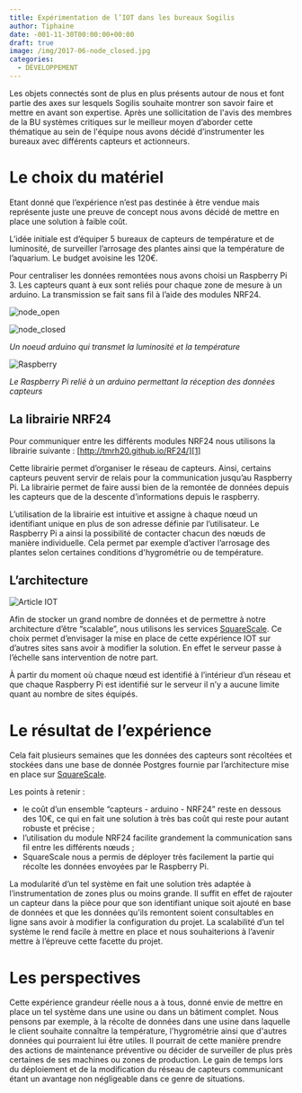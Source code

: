 ```yaml
---
title: Expérimentation de l’IOT dans les bureaux Sogilis
author: Tiphaine
date: -001-11-30T00:00:00+00:00
draft: true
image: /img/2017-06-node_closed.jpg
categories:
  - DÉVELOPPEMENT
---
```


Les objets connectés sont de plus en plus présents autour de nous et font partie des axes sur lesquels Sogilis souhaite montrer son savoir faire et mettre en avant son expertise. Après une sollicitation de l'avis des membres de la BU systèmes critiques sur le meilleur moyen d’aborder cette thématique au sein de l'équipe nous avons décidé d’instrumenter les bureaux avec différents capteurs et actionneurs.

# Le choix du matériel

Etant donné que l’expérience n’est pas destinée à être vendue mais représente juste une preuve de concept nous avons décidé de mettre en place une solution à faible coût.

L’idée initiale est d’équiper 5 bureaux de capteurs de température et de luminosité, de surveiller l’arrosage des plantes ainsi que la température de l’aquarium. Le budget avoisine les 120€.

Pour centraliser les données remontées nous avons choisi un Raspberry Pi 3. Les capteurs quant à eux sont reliés pour chaque zone de mesure à un arduino. La transmission se fait sans fil à l’aide des modules NRF24.

![node_open](/img/2017-06-node_open-217x300.jpg)

![node_closed](/img/2017-06-node_closed-300x200.jpg)

_Un noeud arduino qui transmet la luminosité et la température_

![Raspberry](/img/2017-06-Raspberry-300x159.jpg)

_Le Raspberry Pi relié à un arduino permettant la réception des données capteurs_

## La librairie NRF24

Pour communiquer entre les différents modules NRF24 nous utilisons la librairie suivante : [http://tmrh20.github.io/RF24/][1]

Cette librairie permet d’organiser le réseau de capteurs. Ainsi, certains capteurs peuvent servir de relais pour la communication jusqu’au Raspberry Pi. La librairie permet de faire aussi bien de la remontée de données depuis les capteurs que de la descente d’informations depuis le raspberry.

L’utilisation de la librairie est intuitive et assigne à chaque nœud un identifiant unique en plus de son adresse définie par l’utilisateur. Le Raspberry Pi a ainsi la possibilité de contacter chacun des nœuds de manière individuelle. Cela permet par exemple d’activer l’arrosage des plantes selon certaines conditions d'hygrométrie ou de température.

## L’architecture

![Article IOT](/img/2017-06-Article-IOT-1024x768.png)

Afin de stocker un grand nombre de données et de permettre à notre architecture d’être “scalable”, nous utilisons les services [SquareScale](http://www.squarescale.com). Ce choix permet d’envisager la mise en place de cette expérience IOT sur d’autres sites sans avoir à modifier la solution. En effet le serveur passe à l’échelle sans intervention de notre part.

À partir du moment où chaque nœud est identifié à l’intérieur d’un réseau et que chaque Raspberry Pi est identifié sur le serveur il n’y a aucune limite quant au nombre de sites équipés.

# Le résultat de l’expérience

Cela fait plusieurs semaines que les données des capteurs sont récoltées et stockées dans une base de donnée Postgres fournie par l’architecture mise en place sur [SquareScale](http://www.squarescale.com).

Les points à retenir :

- le coût d’un ensemble “capteurs - arduino - NRF24” reste en dessous des 10€, ce qui en fait une solution à très bas coût qui reste pour autant robuste et précise ;
- l’utilisation du module NRF24 facilite grandement la communication sans fil entre les différents nœuds ;
- SquareScale nous a permis de déployer très facilement la partie qui récolte les données envoyées par le Raspberry Pi.

La modularité d’un tel système en fait une solution très adaptée à l’instrumentation de zones plus ou moins grande. Il suffit en effet de rajouter un capteur dans la pièce pour que son identifiant unique soit ajouté en base de données et que les données qu’ils remontent soient consultables en ligne sans avoir à modifier la configuration du projet. La scalabilité d’un tel système le rend facile à mettre en place et nous souhaiterions à l’avenir mettre à l’épreuve cette facette du projet.

# Les perspectives

Cette expérience grandeur réelle nous a à tous, donné envie de mettre en place un tel système dans une usine ou dans un bâtiment complet. Nous pensons par exemple, à la récolte de données dans une usine dans laquelle le client souhaite connaître la température, l'hygrométrie ainsi que d'autres données qui pourraient lui être utiles. Il pourrait de cette manière prendre des actions de maintenance préventive ou décider de surveiller de plus près certaines de ses machines ou zones de production. Le gain de temps lors du déploiement et de la modification du réseau de capteurs communicant étant un avantage non négligeable dans ce genre de situations.

[1]: http://tmrh20.github.io/RF24/
